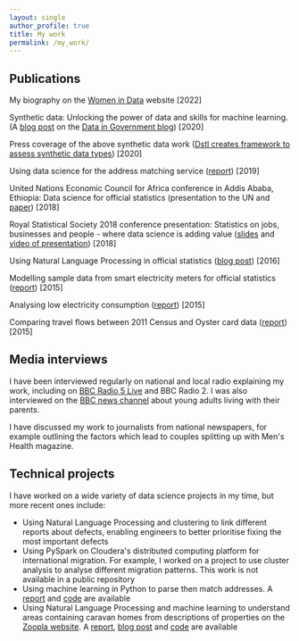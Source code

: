 ```yaml
---
layout: single
author_profile: true
title: My work
permalink: /my_work/
---
```


## Publications

My biography on the [Women in Data](https://womenindata.co.uk/dstl/) website [2022]

Synthetic data: Unlocking the power of data and skills for machine learning. (A [blog post](https://dataingovernment.blog.gov.uk/2020/08/20/synthetic-data-unlocking-the-power-of-data-and-skills-for-machine-learning/) on the [Data in Government blog](https://dataingovernment.blog.gov.uk/)) [2020]

Press coverage of the above synthetic data work ([Dstl creates framework to assess synthetic data types](https://www.ukauthority.com/articles/dstl-creates-framework-to-assess-synthetic-data-types/)) [2020]

Using data science for the address matching service ([report](https://www.ons.gov.uk/methodology/methodologicalpublications/generalmethodology/onsworkingpaperseries/onsworkingpaperseriesno17usingdatasciencefortheaddressmatchingservice)) [2019]

United Nations Economic Council for Africa conference in Addis Ababa, Ethiopia: Data science for official statistics (presentation to the UN and [paper](https://www.uneca.org/sites/default/files/uploaded-documents/ACS/StatCom-Africa-VI/data_science_for_official_statistics.pdf)) [2018]

Royal Statistical Society 2018 conference presentation: Statistics on jobs, businesses and people - where data science is adding value ([slides](https://github.com/ONSBigData/ONSBigData.github.io/blob/master/_papers/RSS_2018_K_Gask.pdf) and [video of presentation](https://www.youtube.com/watch?v=iEsNAEhpsqk)) [2018]

Using Natural Language Processing in official statistics ([blog post](https://digitalblog.ons.gov.uk/2016/11/07/the-emotional-side-of-data/)) [2016]

Modelling sample data from smart electricity meters for official statistics ([report](https://www.ons.gov.uk/file?uri=/aboutus/whatwedo/programmesandprojects/theonsbigdataproject/modellingsampledatafromsmarttypeelectricitymeterstoassesspotentialwithinofficialstatistics_tcm77-408756(1).pdf)) [2015]

Analysing low electricity consumption ([report](https://www.ons.gov.uk/file?uri=/aboutus/whatwedo/programmesandprojects/theonsbigdataproject/analysinglowelectricityconsumptionusingdeccdata_tcm77-418326.pdf)) [2015]

Comparing travel flows between 2011 Census and Oyster card data ([report](https://www.ons.gov.uk/file?uri=/aboutus/whatwedo/programmesandprojects/theonsbigdataproject/comparingtravelflowsbetween2011censusandoystercarddata_tcm77-408826(1).pdf)) [2015]


## Media interviews

I have been interviewed regularly on national and local radio explaining my work, including on [BBC Radio 5 Live](https://drive.google.com/file/d/1jTxdoqJD7gbnMiRn7f57WxHbuUTBVBNh/view?usp=sharing) and BBC Radio 2. I was also interviewed on the [BBC news channel](https://www.bbc.co.uk/news/av/uk-25836232) about young adults living with their parents.

I have discussed my work to journalists from national newspapers, for example outlining the factors which lead to couples splitting up with Men's Health magazine.


## Technical projects

I have worked on a wide variety of data science projects in my time, but more recent ones include:
- Using Natural Language Processing and clustering to link different reports about defects, enabling engineers to better prioritise fixing the most important defects
- Using PySpark on Cloudera's distributed computing platform for international migration. For example, I worked on a project to use cluster analysis to analyse different migration patterns. This work is not available in a public repository
- Using machine learning in Python to parse then match addresses. A [report](https://www.ons.gov.uk/methodology/methodologicalpublications/generalmethodology/onsworkingpaperseries/onsworkingpaperseriesno17usingdatasciencefortheaddressmatchingservice) and [code](https://github.com/ONSdigital/address-index-data) are available
- Using Natural Language Processing and machine learning to understand areas containing caravan homes from descriptions of properties on the [Zoopla website](https://www.zoopla.co.uk/). A [report](https://www.ons.gov.uk/methodology/methodologicalpublications/generalmethodology/onsworkingpaperseries/onsmethodologyworkingpaperseriesno11identifyingcaravanhomesinzoopladatajune2017), [blog post](https://digitalblog.ons.gov.uk/2017/06/21/happy-campers-using-machine-learning-to-identify-caravans-in-zoopla-data/) and [code](https://github.com/ONSBigData/housing-websites) are available


